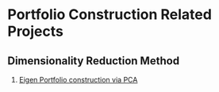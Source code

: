 # Portfolio Construction Related Projects

## Dimensionality Reduction Method
1. [Eigen Portfolio construction via PCA](Final_pca_eigen_portfolios_m2_ex3.ipynb)

